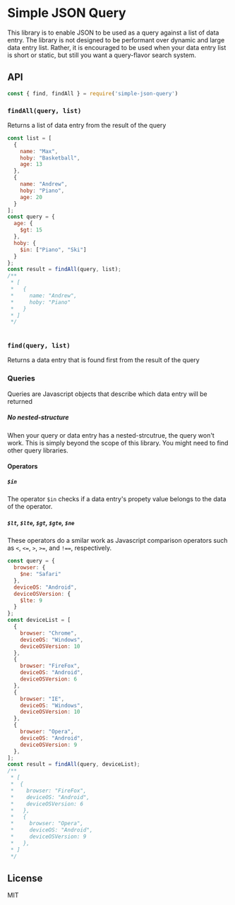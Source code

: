 # Simple JSON Query

This library is to enable JSON to be used as a query against a list of data entry. The library is not designed to be performant over dynamic and large data entry list.
Rather, it is encouraged to be used when your data entry list is short or static, but still you want a query-flavor search system.


## API

```js
const { find, findAll } = require('simple-json-query')
```

### `findAll(query, list)`
Returns a list of data entry from the result of the query
```js
const list = [
  {
    name: "Max",
    hoby: "Basketball",
    age: 13
  },
  {
    name: "Andrew",
    hoby: "Piano",
    age: 20
  }
];
const query = {
  age: {
    $gt: 15
  },
  hoby: {
    $in: ["Piano", "Ski"]
  }
};
const result = findAll(query, list);
/**
 * [
 *   {
 *     name: "Andrew",
 *     hoby: "Piano"
 *   }
 * ]
 */
 
```

### `find(query, list)`
Returns a data entry that is found first from the result of the query

### Queries

Queries are Javascript objects that describe which data entry will be returned


##### No nested-structure

When your query or data entry has a nested-strcutrue, the query won't work. This is simply beyond the scope of this library.
You might need to find other query libraries.

#### Operators

##### `$in`

The operator `$in` checks if a data entry's propety value belongs to the data of the operator. 

##### `$lt`, `$lte`, `$gt`, `$gte`, `$ne`

These operators do a smilar work as Javascript comparison operators such as `<`, `<=`, `>`, `>=`, and `!==`, respectively.
```js
const query = {
  browser: {
    $ne: "Safari"
  },
  deviceOS: "Android",
  deviceOSVersion: {
    $lte: 9
  }
};
const deviceList = [
  {
    browser: "Chrome",
    deviceOS: "Windows",
    deviceOSVersion: 10
  },
  {
    browser: "FireFox",
    deviceOS: "Android",
    deviceOSVersion: 6
  },
  {
    browser: "IE",
    deviceOS: "Windows",
    deviceOSVersion: 10
  },
  {
    browser: "Opera",
    deviceOS: "Android",
    deviceOSVersion: 9
  },
];
const result = findAll(query, deviceList);
/**
 * [
 *  {
 *    browser: "FireFox",
 *    deviceOS: "Android",
 *    deviceOSVersion: 6
 *   },
 *   {
 *     browser: "Opera",
 *     deviceOS: "Android",
 *     deviceOSVersion: 9
 *   },
 * ]
 */

```

## License

MIT
